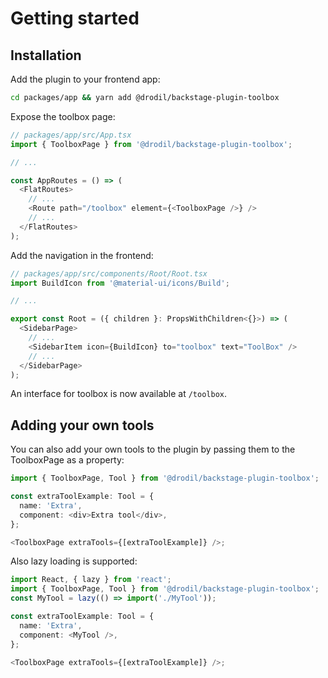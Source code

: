 # Getting started

## Installation

Add the plugin to your frontend app:

```bash
cd packages/app && yarn add @drodil/backstage-plugin-toolbox
```

Expose the toolbox page:

```ts
// packages/app/src/App.tsx
import { ToolboxPage } from '@drodil/backstage-plugin-toolbox';

// ...

const AppRoutes = () => (
  <FlatRoutes>
    // ...
    <Route path="/toolbox" element={<ToolboxPage />} />
    // ...
  </FlatRoutes>
);
```

Add the navigation in the frontend:

```ts
// packages/app/src/components/Root/Root.tsx
import BuildIcon from '@material-ui/icons/Build';

// ...

export const Root = ({ children }: PropsWithChildren<{}>) => (
  <SidebarPage>
    // ...
    <SidebarItem icon={BuildIcon} to="toolbox" text="ToolBox" />
    // ...
  </SidebarPage>
);
```

An interface for toolbox is now available at `/toolbox`.

## Adding your own tools

You can also add your own tools to the plugin by passing them to the ToolboxPage as a property:

```ts
import { ToolboxPage, Tool } from '@drodil/backstage-plugin-toolbox';

const extraToolExample: Tool = {
  name: 'Extra',
  component: <div>Extra tool</div>,
};

<ToolboxPage extraTools={[extraToolExample]} />;
```

Also lazy loading is supported:

```ts
import React, { lazy } from 'react';
import { ToolboxPage, Tool } from '@drodil/backstage-plugin-toolbox';
const MyTool = lazy(() => import('./MyTool'));

const extraToolExample: Tool = {
  name: 'Extra',
  component: <MyTool />,
};

<ToolboxPage extraTools={[extraToolExample]} />;
```
